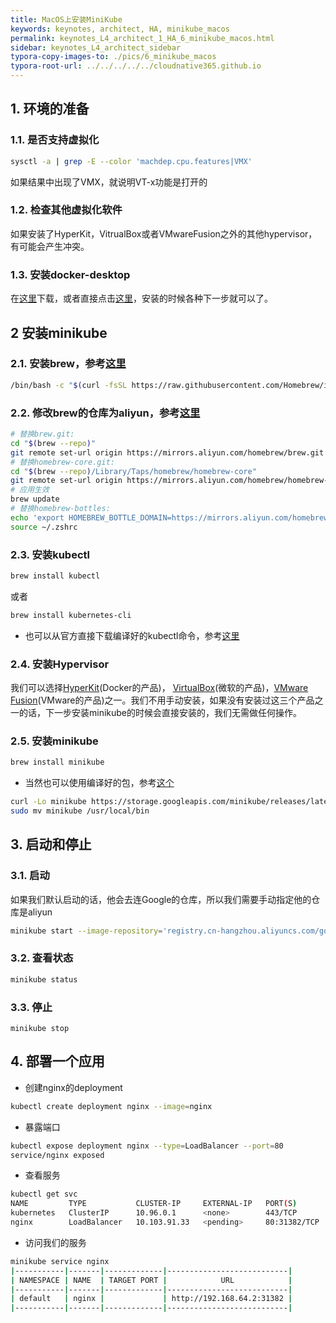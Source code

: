 ```yaml
---
title: MacOS上安装MiniKube
keywords: keynotes, architect, HA, minikube_macos
permalink: keynotes_L4_architect_1_HA_6_minikube_macos.html
sidebar: keynotes_L4_architect_sidebar
typora-copy-images-to: ./pics/6_minikube_macos
typora-root-url: ../../../../../cloudnative365.github.io
---
```




## 1. 环境的准备

### 1.1. 是否支持虚拟化

``` bash
sysctl -a | grep -E --color 'machdep.cpu.features|VMX'
```

如果结果中出现了VMX，就说明VT-x功能是打开的

### 1.2. 检查其他虚拟化软件

如果安装了HyperKit，VitrualBox或者VMwareFusion之外的其他hypervisor，有可能会产生冲突。

### 1.3. 安装docker-desktop

在[这里](https://www.docker.com/products/docker-desktop)下载，或者直接点击[这里](https://download.docker.com/mac/stable/Docker.dmg)，安装的时候各种下一步就可以了。

## 2 安装minikube

### 2.1. 安装brew，参考[这里](https://github.com/Homebrew/install)

``` bash
/bin/bash -c "$(curl -fsSL https://raw.githubusercontent.com/Homebrew/install/master/install.sh)"
```

### 2.2. 修改brew的仓库为aliyun，参考[这里](https://developer.aliyun.com/mirror/homebrew)

``` bash
# 替换brew.git:
cd "$(brew --repo)"
git remote set-url origin https://mirrors.aliyun.com/homebrew/brew.git
# 替换homebrew-core.git:
cd "$(brew --repo)/Library/Taps/homebrew/homebrew-core"
git remote set-url origin https://mirrors.aliyun.com/homebrew/homebrew-core.git
# 应用生效
brew update
# 替换homebrew-bottles:
echo 'export HOMEBREW_BOTTLE_DOMAIN=https://mirrors.aliyun.com/homebrew/homebrew-bottles' >> ~/.zshrc
source ~/.zshrc
```

### 2.3. 安装kubectl

``` bash
brew install kubectl
```

或者

``` bash
brew install kubernetes-cli
```

+ 也可以从官方直接下载编译好的kubectl命令，参考[这里](https://kubernetes.io/docs/tasks/tools/install-kubectl/#install-kubectl-on-macos)

### 2.4. 安装Hypervisor

我们可以选择[HyperKit](https://github.com/moby/hyperkit)(Docker的产品)， [VirtualBox](https://www.virtualbox.org/wiki/Downloads)(微软的产品)，[VMware Fusion](https://www.vmware.com/products/fusion)(VMware的产品)之一。我们不用手动安装，如果没有安装过这三个产品之一的话，下一步安装minikube的时候会直接安装的，我们无需做任何操作。

### 2.5. 安装minikube

``` bash
brew install minikube
```

+ 当然也可以使用编译好的包，参考[这个](https://kubernetes.io/docs/tasks/tools/install-minikube/#install-minikube)

``` bash
curl -Lo minikube https://storage.googleapis.com/minikube/releases/latest/minikube-darwin-amd64 && chmod +x minikube
sudo mv minikube /usr/local/bin
```

## 3. 启动和停止

### 3.1. 启动

如果我们默认启动的话，他会去连Google的仓库，所以我们需要手动指定他的仓库是aliyun

``` bash
minikube start --image-repository='registry.cn-hangzhou.aliyuncs.com/google_containers'
```

### 3.2. 查看状态

``` bash
minikube status
```

### 3.3. 停止

```
minikube stop
```

## 4. 部署一个应用

+ 创建nginx的deployment

``` bash
kubectl create deployment nginx --image=nginx
```

+ 暴露端口

``` bash
kubectl expose deployment nginx --type=LoadBalancer --port=80
service/nginx exposed
```

+ 查看服务

``` bash
kubectl get svc
NAME         TYPE           CLUSTER-IP     EXTERNAL-IP   PORT(S)        AGE
kubernetes   ClusterIP      10.96.0.1      <none>        443/TCP        12m
nginx        LoadBalancer   10.103.91.33   <pending>     80:31382/TCP   6s
```

+ 访问我们的服务

``` bash
minikube service nginx
|-----------|-------|-------------|---------------------------|
| NAMESPACE | NAME  | TARGET PORT |            URL            |
|-----------|-------|-------------|---------------------------|
| default   | nginx |             | http://192.168.64.2:31382 |
|-----------|-------|-------------|---------------------------|
```



